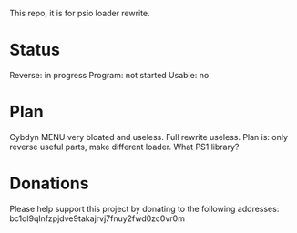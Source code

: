 This repo, it is for psio loader rewrite.

# Status
Reverse: in progress
Program: not started
Usable: no

# Plan
Cybdyn MENU very bloated and useless. Full rewrite useless. Plan is: only reverse useful parts, make different loader. What PS1 library?

# Donations

Please help support this project by donating to the following addresses: bc1ql9qlnfzpjdve9takajrvj7fnuy2fwd0zc0vr0m
